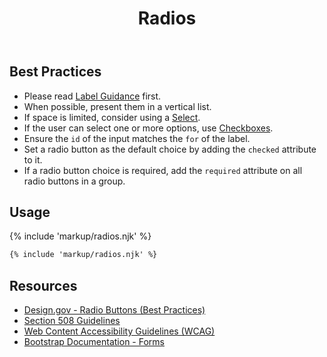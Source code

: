 ﻿---
title: Radios
summary: Radios allow users to select exactly one option from multiple options.
tags: forms
layout: guide
eleventyNavigation:
  key: Radios
  parent: Form Controls
  order: 6
  excerpt: Radios allow users to select exactly one option from multiple options.
  img: /img/illustrations/illus-radios.svg
---

## Best Practices

- Please read [Label Guidance](/form-controls/labels-guidance) first.
- When possible, present them in a vertical list.
- If space is limited, consider using a [Select](/form-controls/select).
- If the user can select one or more options, use [Checkboxes](/form-controls/checkboxes).
- Ensure the `id` of the input matches the `for` of the label.
- Set a radio button as the default choice by adding the `checked` attribute to it.
- If a radio button choice is required, add the `required` attribute on all radio buttons in a group.

## Usage

{% include 'markup/radios.njk' %}

``` html
{% include 'markup/radios.njk' %}
```

## Resources
* <a href="https://designsystem.digital.gov/components/form-controls/#radio-buttons" target="_blank">Design.gov - Radio Buttons (Best Practices)</a>
* <a href="https://www.section508.gov/" target="_blank">Section 508 Guidelines</a>
* <a href="https://www.w3.org/TR/WCAG21/" target="_blank">Web Content Accessibility Guidelines (WCAG)</a>
* <a href="https://getbootstrap.com/docs/4.5/components/forms/" target="_blank">Bootstrap Documentation - Forms</a>
